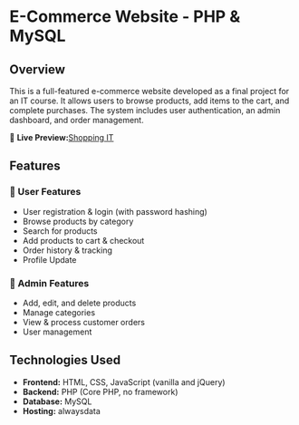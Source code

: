 # E-Commerce Website - PHP & MySQL

## Overview

This is a full-featured e-commerce website developed as a final project for an IT course. It allows users to browse products, add items to the cart, and complete purchases. The system includes user authentication, an admin dashboard, and order management.

🔗 **Live Preview:**[Shopping IT](it-ecommerce.alwaysdata.net/index.php)

## Features

### 🛒 User Features
- User registration & login (with password hashing)
- Browse products by category
- Search for products
- Add products to cart & checkout
- Order history & tracking
- Profile Update
### 🔧 Admin Features
- Add, edit, and delete products
- Manage categories
- View & process customer orders
- User management

## Technologies Used
- **Frontend:** HTML, CSS, JavaScript (vanilla and jQuery)
- **Backend:** PHP (Core PHP, no framework)
- **Database:** MySQL
- **Hosting:** alwaysdata
